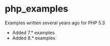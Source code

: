 # php_examples
Examples written several years ago for PHP 5.3
* Added 7.* examples
* Added 8.* examples
